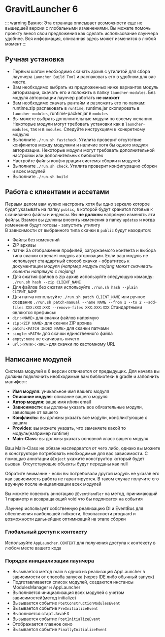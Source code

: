 # GravitLauncher 6

::: warning Важно:
Эта страница описывает возможности еще не вышедшей версии с глобальными изменениями. Вы можете помочь проекту внеся свои предложения как сделать использование лаунчера удобнее. Вся информация, описанная здесь может изменится в любой момент
:::


## Ручная установка

- Первым шагом необходимо скачать архив с утилитой для сбора лаунчера ```Launcher Build Tool``` и распаковать его в удобном для вас месте.
- Вам необходимо выбрать из предложенных ниже вариантов модуль авторизации, скачать его и положить в папку ```launcher-modules```. Без модуля авторизации лаунчер работать **не сможет**
- Вам необходимо скачать рантайм и разложить его по папкам: runtime.zip распаковать в ```runtime```, runtime.jar скопировать в ```launcher-modules```, runtime-packer.jar в ```modules```
- Вы можете выбрать дополнительные модули по своему желанию. Некоторые модули могут требовать установки как в ```launcher-modules```, так и в ```modules```. Следуйте инструкциям к конкретному модулю
- Выполните ```./run.sh fastcheck```. Утилита проверит отсутствие конфликтов между модулями и наличие хотя бы одного модуля авторизации. Некоторые модули могут требовать дополнительной настройки или дополнительных библиотек
- Настройте файлы конфигурации системы сборки и модулей
- Выполните ```./run.sh check```. Утилита проверит конфигурацию сборки и всех модулей
- Выполните ```./run.sh build```


## Работа с клиентами и ассетами

Первым делом вам нужно настроить хотя бы одно зеркало которое будет указывать на папку ```public```, в которой будут хранится готовые к скачиванию файлы и индексы. Вы **не должны** напрямую изменять эти файлы. Взамен вы должны вносить изменения в папку ```updates``` и когда изменения будут готовы - запустить утилиту  
В зависимости от выбранного типа скачки в ```public``` будут находится:
- Файлы без изменений
- ZIP архивы
- патчи
За отображение профилей, загружаемого контента и выбора типа скачки отвечает модуль авторизации. Если ваш модуль не использует стандартный способ скачки - обратитесь к документации модуля *(напрмер модуль mojang может скачивать клиенты напрямую с mojang)*  
- Для сжатия файлов в zip архив используйте следующую команду: ```./run.sh hash --zip CLIENT_NAME```  
- Для файлов без сжатия используйте ```./run.sh hash --plain CLIENT_NAME```
- Для патча используйте ```./run.sh patch CLIENT_NAME``` или ручное создание ```./run.sh patch-manual --name NAME --from 1 --to 2 --add-files XXX:XXX:XXX --remove-files XXX:XXX:XXX```
Стандартными являются префиксы:
- ```dir:<NAME>``` для скачки файлов напрямую
- ```zip:<ZIP NAME>``` для скачки ZIP архива
- ```patch:<PATCH INDEX NAME>``` для скачки патчами
- ```single:<PATH>``` для скачки единственного файла
- ```empty:none``` не скачивать ничего
- ```url:<PATH>:<URL>``` для скачки по кастомному URL

## Написание модулей

Система модулей в 6 версии отличается от предыдущих. Для начала вы должны подключить необходимые вам библиотеки в gradle и заполнить манифест:
- **Имя модуля**: уникальное имя вашего модуля
- **Описание модуля**: описание вашего модуля
- **Автор модуля**: ваше имя и/или email
- **Зависимости**: вы должны указать все обязательные модули, зависящие от вашего
- **Конфликты**: вы должны указать все модули, конфликтующие с вашим
- **Provides**: вы можете указать, что заменяете какой то модуль(например runtime)
- **Main-Class**: вы должны указать основной класс вашего модуля

Ваш Main-Class не обязан наследоватся от чего либо, однако вы можете в конструкторе потребовать необходимые для вас зависимости. С помощью аннотации ```@Inject``` укажите конструктор который будет вызван. Отсутствующие объекты будут переданы как null

Обратите внимание - если вы потребовали другой модуль не указав его как зависимость работа не гарантируется. В таком случае получите его вручную после инициализации всех модулей

Вы можете повесить аннотацию ```@EventHandler``` на метод, принимающий 1 параметр и возвращающий void что бы подписатся на события

Лаунчер использует собственную реализацию DI и EventBus для обеспечения наибольшей гибкости, безопасности proguard и возможности дальнейших оптимизаций на этапе сборки

### Глобальный доступ к контексту

Используйте ```AppLauncher.CONTEXT``` для получения доступа к контексту в любом месте вашего кода

### Порядок инициализации лаунчера

- Вызывается метод main в одной из реализаций AppLauncher в зависимости от способа запуска (через IDE либо обычный запуск)
- Подготавливается список модулей, создаются инстансы ModulesManager и AppLauncher
- Выполняется инициализация всех модулей с учетом зависимостей(метод initialize)
- Вызывается событие ```PostConstructionModulesEvent```
- Вызывается событие ```PreInitializeEvent```
- Выполняется старт JavaFX
- Вызывается событие ```PostInitializeEvent```
- Отображается главное окно
- Вызывается событие ```FinallyInitializeEvent```